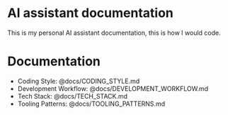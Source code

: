 # AI assistant documentation

This is my personal AI assistant documentation, this is how I would code.

# Documentation

- Coding Style: @docs/CODING_STYLE.md
- Development Workflow: @docs/DEVELOPMENT_WORKFLOW.md
- Tech Stack: @docs/TECH_STACK.md
- Tooling Patterns: @docs/TOOLING_PATTERNS.md
